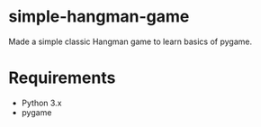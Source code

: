 # simple-hangman-game
Made a simple classic Hangman game to learn basics of pygame.

# Requirements
- Python 3.x
- pygame
